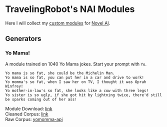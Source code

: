 # TravelingRobot's NAI Modules
Here I will collect my [custom modules](https://naidb.miraheze.org/wiki/Detailed_Concepts#AI_Modules) for [Novel AI](https://novelai.net/).

## Generators

### Yo Mama!
A module trained on 1040 Yo Mama jokes. Start your prompt with `Yo`.
```
Yo mama is so fat, she could be the Michelin Man.
Yo mama is so fat, you can put her in a car and drive to work!
Yo momma's so fat, when I saw her on TV, I thought it was Oprah Winfrey!
Yo mother-in-law's so fat, she looks like a cow with three legs!
Yo sister is so ugly, if she got hit by lightning twice, there'd still be sparks coming out of her ass!
```
Module Download: [link](https://raw.githubusercontent.com/TravellingRobot/NAI_modules/main/generators/yo_mama/Yo%20Mama!.module)\
Cleaned Corpus: [link](https://github.com/TravellingRobot/NAI_modules/blob/main/generators/yo_mama/jokes_cleaned.txt)\
Raw Corpus: [yomomma-api](https://github.com/rdegges/yomomma-api/blob/master/jokes.txt)
